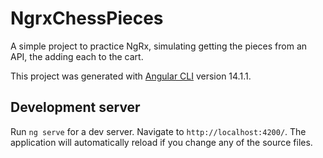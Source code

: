 # NgrxChessPieces

A simple project to practice NgRx, simulating getting the pieces from an API, the adding each to the cart.

This project was generated with [Angular CLI](https://github.com/angular/angular-cli) version 14.1.1.

## Development server

Run `ng serve` for a dev server. Navigate to `http://localhost:4200/`. The application will automatically reload if you change any of the source files.
